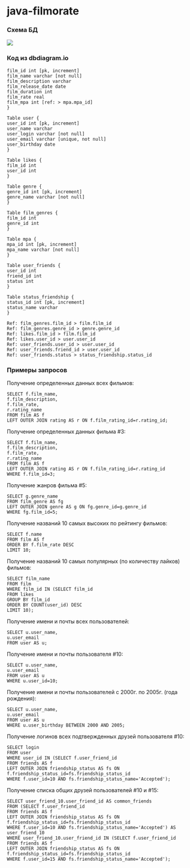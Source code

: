 # java-filmorate

### Схема БД

<picture>
<source media="(prefers-color-scheme: dark)" srcset="src/main/resources/shema1.png">
<img src="C:\Users\Alcab\dev\java-filmorate\src\main\resources\shema1.png">
</picture>

### Код из dbdiagram.io
```Table film {
film_id int [pk, increment]
film_name varchar [not null]
film_description varchar
film_release_date date
film_duration int
film_rate real
film_mpa int [ref: > mpa.mpa_id]
}

Table user {
user_id int [pk, increment]
user_name varchar
user_login varchar [not null]
user_email varchar [unique, not null]
user_birthday date
}

Table likes {
film_id int
user_id int
}

Table genre {
genre_id int [pk, increment]
genre_name varchar [not null]
}

Table film_genres {
film_id int
genre_id int
}

Table mpa {
mpa_id int [pk, increment]
mpa_name varchar [not null]
}

Table user_friends {
user_id int
friend_id int
status int
}

Table status_friendship {
status_id int [pk, increment]
status_name varchar 
}

Ref: film_genres.film_id > film.film_id
Ref: film_genres.genre_id > genre.genre_id
Ref: likes.film_id > film.film_id
Ref: likes.user_id > user.user_id
Ref: user_friends.user_id > user.user_id
Ref: user_friends.friend_id > user.user_id
Ref: user_friends.status > status_friendship.status_id
```
### Примеры запросов

Получение определенных данных всех фильмов:

```roomsql
SELECT f.film_name,
f.film_description,
f.film_rate,
r.rating_name
FROM film AS f
LEFT OUTER JOIN rating AS r ON f.film_rating_id=r.rating_id;
```
Получение определенных данных фильма #3:
```roomsql
SELECT f.film_name,
f.film_description,
f.film_rate,
r.rating_name
FROM film AS f
LEFT OUTER JOIN rating AS r ON f.film_rating_id=r.rating_id
WHERE f.film_id=3;
```
Получение жанров фильма #5:
```roomsql
SELECT g.genre_name
FROM film_genre AS fg
LEFT OUTER JOIN genre AS g ON fg.genre_id=g.genre_id
WHERE fg.film_id=5;
```
Получение названий 10 самых высоких по рейтингу фильмов:
```roomsql
SELECT f.name
FROM film AS f
ORDER BY f.film_rate DESC
LIMIT 10;
```
Получение названий 10 самых популярных (по количеству лайков) фильмов:
```roomsql
SELECT film_name
FROM film
WHERE film_id IN (SELECT film_id
FROM likes
GROUP BY film_id
ORDER BY COUNT(user_id) DESC
LIMIT 10);
```
Получение имени и почты всех пользователей:
```roomsql
SELECT u.user_name,
u.user_email
FROM user AS u;
```
Получение имени и почты пользователя #10:
```roomsql
SELECT u.user_name,
u.user_email
FROM user AS u
WHERE u.user_id=10;
```
Получение имени и почты пользователей с 2000г. по 2005г. (года рождения):
```roomsql
SELECT u.user_name,
u.user_email
FROM user AS u
WHERE u.user_birthday BETWEEN 2000 AND 2005;
```
Получение логинов всех подтвержденных друзей пользователя #10:
```roomsql
SELECT login
FROM user
WHERE user_id IN (SELECT f.user_friend_id
FROM friends AS f
LEFT OUTER JOIN friendship_status AS fs ON f.friendship_status_id=fs.friendship_status_id
WHERE f.user_id=10 AND fs.friendship_status_name='Accepted');

```
Получение списка общих друзей пользователей #10 и #15:
```roomsql
SELECT user_friend_10.user_friend_id AS common_friends
FROM (SELECT f.user_friend_id
FROM friends AS f
LEFT OUTER JOIN friendship_status AS fs ON f.friendship_status_id=fs.friendship_status_id
WHERE f.user_id=10 AND fs.friendship_status_name='Accepted') AS user_friend_10
WHERE user_friend_10.user_friend_id IN (SELECT f.user_friend_id
FROM friends AS f
LEFT OUTER JOIN friendship_status AS fs ON f.friendship_status_id=fs.friendship_status_id
WHERE f.user_id=15 AND fs.friendship_status_name='Accepted');
```
